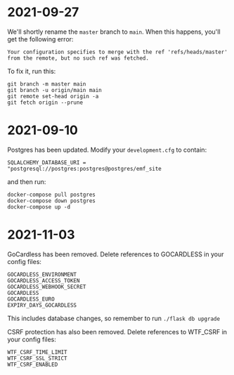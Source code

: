 2021-09-27
==========

We'll shortly rename the `master` branch to `main`. When this happens, you'll get the following error:

```
Your configuration specifies to merge with the ref 'refs/heads/master' from the remote, but no such ref was fetched.
```

To fix it, run this:

```
git branch -m master main
git branch -u origin/main main
git remote set-head origin -a
git fetch origin --prune
```

2021-09-10
==========

Postgres has been updated. Modify your `development.cfg` to contain:

```
SQLALCHEMY_DATABASE_URI = "postgresql://postgres:postgres@postgres/emf_site
```

and then run:

```
docker-compose pull postgres
docker-compose down postgres
docker-compose up -d
```

2021-11-03
==========

GoCardless has been removed. Delete references to GOCARDLESS in your config files:

```
GOCARDLESS_ENVIRONMENT
GOCARDLESS_ACCESS_TOKEN
GOCARDLESS_WEBHOOK_SECRET
GOCARDLESS
GOCARDLESS_EURO
EXPIRY_DAYS_GOCARDLESS
```

This includes database changes, so remember to run `./flask db upgrade`

CSRF protection has also been removed. Delete references to WTF_CSRF in your config files:

```
WTF_CSRF_TIME_LIMIT
WTF_CSRF_SSL_STRICT
WTF_CSRF_ENABLED
```

